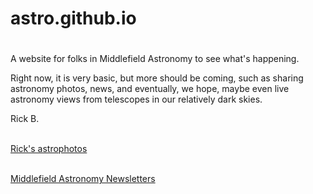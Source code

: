 # astro.github.io


<html>
<head>
    <title>Middlefield Astronomy </title>
     <base href = "https://musicalengineer.github.io/astro.github.io/">
</head>
<body>
    <h1></h1>
    <p>A website for folks in Middlefield Astronomy to see what's happening. </p>
    <p>Right now, it is very basic, but more should be coming, such as sharing astronomy photos, news, and eventually, we hope, maybe even live astronomy views from telescopes in our relatively dark skies. </p> 
    <p>Rick B.</p>
</body>

<head>
</head>
<body>
<br>
   <a href="https://www.astrobin.com/users/musicalengineer/"> Rick's astrophotos </a>
<br>
</body>
<br>
<p>      
    <a href="newsletters/">Middlefield Astronomy Newsletters</a>
</p>

</html>





